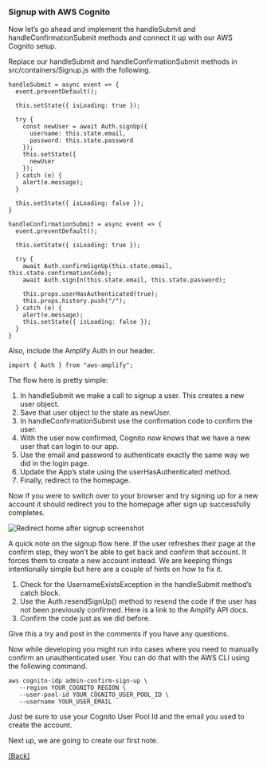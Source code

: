 ### **Signup with AWS Cognito**
Now let’s go ahead and implement the handleSubmit and handleConfirmationSubmit methods and connect it up with our AWS Cognito setup.

Replace our handleSubmit and handleConfirmationSubmit methods in src/containers/Signup.js with the following.

```
handleSubmit = async event => {
  event.preventDefault();

  this.setState({ isLoading: true });

  try {
    const newUser = await Auth.signUp({
      username: this.state.email,
      password: this.state.password
    });
    this.setState({
      newUser
    });
  } catch (e) {
    alert(e.message);
  }

  this.setState({ isLoading: false });
}

handleConfirmationSubmit = async event => {
  event.preventDefault();

  this.setState({ isLoading: true });

  try {
    await Auth.confirmSignUp(this.state.email, this.state.confirmationCode);
    await Auth.signIn(this.state.email, this.state.password);

    this.props.userHasAuthenticated(true);
    this.props.history.push("/");
  } catch (e) {
    alert(e.message);
    this.setState({ isLoading: false });
  }
}
```

Also, include the Amplify Auth in our header.

```
import { Auth } from "aws-amplify";
```

The flow here is pretty simple:

1. In handleSubmit we make a call to signup a user. This creates a new user object.
2. Save that user object to the state as newUser.
3. In handleConfirmationSubmit use the confirmation code to confirm the user.
4. With the user now confirmed, Cognito now knows that we have a new user that can login to our app.
5. Use the email and password to authenticate exactly the same way we did in the login page.
6. Update the App’s state using the userHasAuthenticated method.
7. Finally, redirect to the homepage.

Now if you were to switch over to your browser and try signing up for a new account it should redirect you to the homepage after sign up successfully completes.

![Redirect home after signup screenshot](https://d33wubrfki0l68.cloudfront.net/ea3c26147e54606afd476adb1f8a500b4952f7df/1f5c4/assets/redirect-home-after-signup.png)

A quick note on the signup flow here. If the user refreshes their page at the confirm step, they won’t be able to get back and confirm that account. It forces them to create a new account instead. We are keeping things intentionally simple but here are a couple of hints on how to fix it.

1. Check for the UsernameExistsException in the handleSubmit method’s catch block.
2. Use the Auth.resendSignUp() method to resend the code if the user has not been previously confirmed. Here is a link to the Amplify API docs.
3. Confirm the code just as we did before.

Give this a try and post in the comments if you have any questions.

Now while developing you might run into cases where you need to manually confirm an unauthenticated user. You can do that with the AWS CLI using the following command.

```
aws cognito-idp admin-confirm-sign-up \
   --region YOUR_COGNITO_REGION \
   --user-pool-id YOUR_COGNITO_USER_POOL_ID \
   --username YOUR_USER_EMAIL
```

Just be sure to use your Cognito User Pool Id and the email you used to create the account.

Next up, we are going to create our first note.


[[Back]](https://github.com/eksant/serverless-react-aws)
